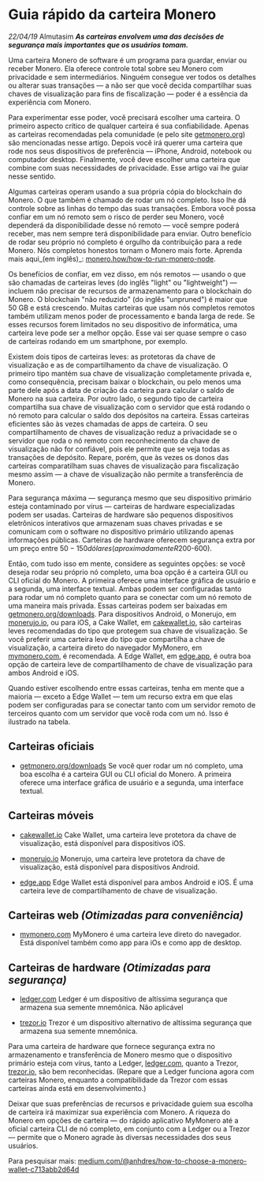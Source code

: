 # Guia rápido da carteira Monero
*22/04/19*
Almutasim
_**As carteiras envolvem uma das decisões de segurança mais importantes que os usuários tomam.**_


Uma carteira Monero de software é um programa para guardar, enviar ou receber Monero. Ela oferece controle total sobre seu Monero com privacidade e sem intermediários. Ninguém consegue ver todos os detalhes ou alterar suas transações — a não ser que você decida compartilhar suas chaves de visualização para fins de fiscalização — poder é a essência da experiência com Monero.

Para experimentar esse poder, você precisará escolher uma carteira. O primeiro aspecto crítico de qualquer carteira é sua confiabilidade. Apenas as carteiras recomendadas pela comunidade (e pelo site [getmonero.org](https://web.getmonero.org/pt-br/index.html)) são mencionadas nesse artigo. Depois você irá querer uma carteira que rode nos seus dispositivos de preferência — iPhone, Android, notebook ou computador desktop. Finalmente, você deve escolher uma carteira que combine com suas necessidades de privacidade. Esse artigo vai lhe guiar nesse sentido.

Algumas carteiras operam usando a sua própria cópia do blockchain do Monero. O que também é chamado de rodar um nó completo. Isso lhe dá controle sobre as linhas do tempo das suas transações. Embora você possa confiar em um nó remoto sem o risco de perder seu Monero, você dependerá da disponibilidade desse nó remoto — você sempre poderá receber, mas nem sempre terá disponibilidade para enviar. Outro benefício de rodar seu próprio nó completo é orgulho da contribuição para a rede Monero. Nós completos honestos tornam o Monero mais forte. Aprenda mais aqui_(em inglês)_: [monero.how/how-to-run-monero-node](https://www.monero.how/how-to-run-monero-node).

Os benefícios de confiar, em vez disso, em nós remotos — usando o que são chamadas de carteiras leves (do inglês "light" ou "lightweight") — incluem não precisar de recursos de armazenamento para o blockchain do Monero. O blockchain "não reduzido" (do inglês "unpruned") é maior que 50 GB e está crescendo. Muitas carteiras que usam nós completos remotos também utilizam menos poder de processamento e banda larga de rede. Se esses recursos forem limitados no seu dispositivo de informática, uma carteira leve pode ser a melhor opção. Esse vai ser quase sempre o caso de carteiras rodando em um smartphone, por exemplo.

Existem dois tipos de carteiras leves: as protetoras da chave de visualização e as de compartilhamento da chave de visualização. O primeiro tipo mantém sua chave de visualização completamente privada e, como consequência, precisam baixar o blockchain, ou pelo menos uma parte dele após a data de criação da carteira para calcular o saldo de Monero na sua carteira. Por outro lado, o segundo tipo de carteira compartilha sua chave de visualização com o servidor que está rodando o nó remoto para calcular o saldo dos depósitos na carteira. Essas carteiras eficientes são às vezes chamadas de apps de carteira. O seu compartilhamento de chaves de visualização reduz a privacidade se o servidor que roda o nó remoto com reconhecimento da chave de visualização não for confiável, pois ele permite que se veja todas as transações de depósito. Repare, porém, que às vezes os donos das carteiras comparatilham suas chaves de visualização para fiscalização mesmo assim — a chave de visualização não permite a transferência de Monero.

Para segurança máxima — segurança mesmo que seu dispositivo primário esteja contaminado por vírus — carteiras de hardware especializadas podem ser usadas. Carteiras de hardware são pequenos dispositivos eletrônicos interativos que armazenam suas chaves privadas e se comunicam com o software no dispositivo primário utilizando apenas informações públicas. Carteiras de hardware oferecem segurança extra por um preço entre $50-150 dólares (aproximadamente R$200-600).

Então, com tudo isso em mente, considere as seguintes opções: se você deseja rodar seu próprio nó completo, uma boa opção é a carteira GUI ou CLI oficial do Monero. A primeira oferece uma interface gráfica de usuário e a segunda, uma interface textual. Ambas podem ser configuradas tanto para rodar um nó completo quanto para se conectar com um nó remoto de uma maneira mais privada. Essas carteiras podem ser baixadas em [getmonero.org/downloads](https://web.getmonero.org/pt-br/downloads/). Para dispositivos Android, o Monerujo, em [monerujo.io](https://www.monerujo.io/), ou para iOS, a Cake Wallet, em [cakewallet.io](https://cakewallet.io/), são carteiras leves recomendadas do tipo que protegem sua chave de visualização. Se você preferir uma carteira leve do tipo que compartilha a chave de visualização, a carteira direto do navegador MyMonero, em [mymonero.com](https://mymonero.com/), é recomendada. A Edge Wallet, em [edge.app](https://edge.app/), é outra boa opção de carteira leve de compartilhamento de chave de visualização para ambos Android e iOS.

Quando estiver escolhendo entre essas carteiras, tenha em mente que a maioria — exceto a Edge Wallet — tem um recurso extra em que elas podem ser configuradas para se conectar tanto com um servidor remoto de terceiros quanto com um servidor que você roda com um nó. Isso é ilustrado na tabela.

## Carteiras oficiais

+ [getmonero.org/downloads](https://web.getmonero.org/pt-br/downloads/)
Se você quer rodar um nó completo, uma boa escolha é a carteira GUI ou CLI oficial do Monero. A primeira oferece uma interface gráfica de usuário e a segunda, uma interface textual.

## Carteiras móveis

+ [cakewallet.io](https://cakewallet.io/)
Cake Wallet, uma carteira leve protetora da chave de visualização, está disponível para dispositivos iOS.

+ [monerujo.io](https://www.monerujo.io/)
Monerujo, uma carteira leve protetora da chave de visualização, está disponível para dispositivos Android.

+ [edge.app](https://edge.app/)
Edge Wallet está disponível para ambos Android e iOS. É uma carteira leve de compartilhamento de chave de visualização.

## Carteiras web *(Otimizadas para conveniência)*

+ [mymonero.com](https://mymonero.com/)
MyMonero é uma carteira leve direto do navegador. Está disponível também como app para iOs e como app de desktop.

## Carteiras de hardware *(Otimizadas para segurança)*

+ [ledger.com](https://shop.ledger.com/?r=92d74dc2847a)
Ledger é um dispositivo de altíssima segurança que armazena sua semente mnemônica.
Não aplicável

+ [trezor.io](https://trezor.io/)
Trezor é um dispositivo alternativo de altíssima segurança que armazena sua semente mnemônica.

Para uma carteira de hardware que fornece segurança extra no armazenamento e transferência de Monero mesmo que o dispositivo primário esteja com vírus, tanto a Ledger, [ledger.com](https://shop.ledger.com/?r=92d74dc2847a), quanto a Trezor, [trezor.io](https://trezor.io/), são bem reconhecidas. (Repare que a Ledger funciona agora com carteiras Monero, enquanto a compatibilidade da Trezor com essas carteiras ainda está em desenvolvimento.)

Deixar que suas preferências de recursos e privacidade guiem sua escolha de carteira irá maximizar sua experiência com Monero. A riqueza do Monero em opções de carteira — do rápido aplicativo MyMonero até a oficial carteira CLI de nó completo, em conjunto com a Ledger ou a Trezor — permite que o Monero agrade às diversas necessidades dos seus usuários.

Para pesquisar mais: [medium.com/@anhdres/how-to-choose-a-monero-wallet-c713abb2d64d](https://medium.com/@anhdres/how-to-choose-a-monero-wallet-c713abb2d64d)
